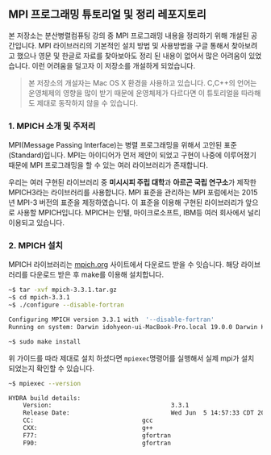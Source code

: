 ## MPI 프로그래밍 튜토리얼 및 정리 레포지토리
본 저장소는 분산병렬컴퓨팅 강의 중 MPI 프로그래밍 내용을 정리하기 위해 개설된 공간입니다. MPI 라이브러리의 기본적인 설치 방법 및 사용방법을 구글 통해서 찾아보려고 했으나 영문 및 한글로 자료를 찾아보아도 정리 된 내용이 없어서 많은 어려움이 있었습니다. 이런 어려움을 덜고자 이 저장소를 개설하게 되었습니다.

> 본 저장소의 개설자는 Mac OS X 환경을 사용하고 있습니다. C,C++의 언어는 운영체제의 영향을 많이 받기 때문에 운영체제가 다르다면 이 튜토리얼을 따라해도 제대로 동작하지 않을 수 있습니다.


### 1. MPICH 소개 및 주저리
MPI(Message Passing Interface)는 병렬 프로그래밍을 위해서 고안된 표준(Standard)입니다. MPI는 아이디어가 먼저 제안이 되었고 구현이 나중에 이루어졌기 때문에 MPI 프로그래밍을 할 수 있는 여러 라이브러리가 존재합니다.

우리는 여러 구현된 라이브러리 중 **미시시피 주립 대학**과 **아르곤 국립 연구소**가 제작한 MPICH3라는 라이브러리를 사용합니다. MPI 표준을 관리하는 MPI 포럼에서는 2015년 MPI-3 버전의 표준을 제정하였습니다. 이 표준을 이용해 구현된 라이브러리가 앞으로 사용할 MPICH입니다. MPICH는 인텔, 마이크로소프트, IBM등 여러 회사에서 널리 이용되고 있습니다.

### 2. MPICH 설치
MPICH 라이브러리는 [mpich.org](https://www.mpich.org/downloads/) 사이트에서 다운로드 받을 수 잇습니다. 해당 라이브러리를 다운로드 받은 후 make를 이용해 설치합니다.

```sh
~$ tar -xvf mpich-3.3.1.tar.gz
~$ cd mpich-3.3.1
~$ ./configure --disable-fortran

Configuring MPICH version 3.3.1 with  '--disable-fortran'
Running on system: Darwin idohyeon-ui-MacBook-Pro.local 19.0.0 Darwin Kernel Version 19.0.0: Sat Aug 31 18:49:12 PDT 2019; root:xnu-6153.11.15~8/RELEASE_X86_64 x86_64

~$ sudo make install
```

위 가이드를 따라 제대로 설치 하셨다면 `mpiexec`명령어를 실행해서 실제 mpi가 설치 되었는지 확인할 수 있습니다.

```sh
~$ mpiexec --version

HYDRA build details:
    Version:                                 3.3.1
    Release Date:                            Wed Jun  5 14:57:33 CDT 2019
    CC:                              gcc    
    CXX:                             g++    
    F77:                             gfortran   
    F90:                             gfortran
```
